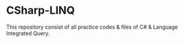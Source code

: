 # CSharp-LINQ
This repository consist of all practice codes &amp; files of C# &amp; Language Integrated Query.
